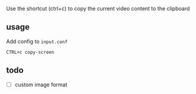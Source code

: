 
Use the shortcut (ctrl+c) to copy the current video content to the clipboard

## usage

Add config to `input.conf`

```
CTRL+c copy-screen
```

## todo
- [ ] custom image format